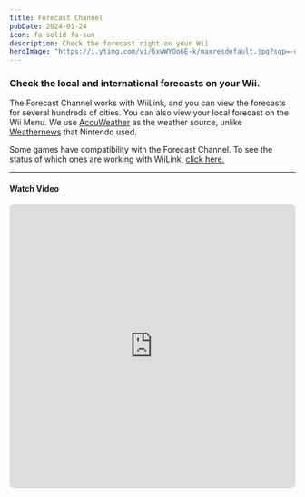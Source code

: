 ```yaml
---
title: Forecast Channel
pubDate: 2024-01-24
icon: fa-solid fa-sun
description: Check the forecast right on your Wii
heroImage: "https://i.ytimg.com/vi/6xwWYOo6E-k/maxresdefault.jpg?sqp=-oaymwEmCIAKENAF8quKqQMa8AEB-AH-CYAC0AWKAgwIABABGBggOyh_MA8=&rs=AOn4CLDw_DBtcwMHBCR0s1f-3bPyNOySPA"
---
```


### Check the local and international forecasts on your Wii.

The Forecast Channel works with WiiLink, and you can view the forecasts for several hundreds
      of cities. You can also view your local forecast on the Wii Menu. We use <a
        href="https://accuweather.com/">AccuWeather</a> as the weather source, unlike <a
        href="https://global.weathernews.com">Weathernews</a> that Nintendo used.

Some games have compatibility with the Forecast Channel. To see
          the status of which ones are working with WiiLink, <a href="/services/forecast-stats">click here.</a>
<hr>
<h4><i class="fab fa-youtube" aria-hidden="true"></i> Watch Video</h4>

<iframe src="https://www.youtube.com/embed/z1xj3zVM-Ds" frameborder="0" width="100%" height="500" allow="autoplay; encrypted-media" style="border-radius:8px;"
              allowfullscreen></iframe>
